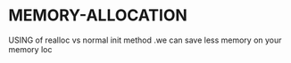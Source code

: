 # MEMORY-ALLOCATION
USING of realloc vs normal init method .we can save less memory on your memory loc

